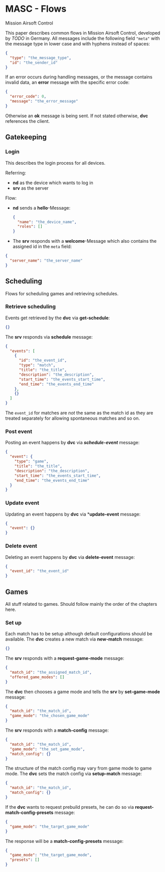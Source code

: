 # MASC - Flows

Mission Airsoft Control

This paper describes common flows in Mission Airsoft Control, developed by _TODO_ in Germany.
All messages include the following field ```"meta"``` with the message type in lower case and with hyphens instead of spaces:
```json
{
  "type": "the_message_type",
  "id": "the_sender_id"
}
```
If an error occurs during handling messages, or the message contains invalid data, an **error** message with the specific error code:
```json
{
  "error_code": 0,
  "message": "the_error_message"
}
``` 
Otherwise an **ok** message is being sent.
If not stated otherwise, **dvc** references the client.

## Gatekeeping
### Login

This describes the login process for all devices.

Referring:

- **nd** as the device which wants to log in
- **srv** as the server

Flow:

- **nd** sends a **hello**-Message:

  ```json
  {
    "name": "the_device_name",
    "roles": []
  }
  ```
- The **srv** responds with a **welcome**-Message which also contains the assigned id in the ```meta``` field:
```json
{
  "server_name": "the_server_name"
}
```

## Scheduling
Flows for scheduling games and retrieving schedules.
### Retrieve scheduling
Events get retrieved by the **dvc** via **get-schedule**:
```json
{}
```
The **srv** responds via **schedule** message:
```json
{
  "events": [
    {
      "id": "the_event_id",
      "type": "match",
      "title": "the_title",
      "description": "the_description",
      "start_time": "the_events_start_time",
      "end_time": "the_events_end_time"
    },
    {}
  ]
}
```
The ```event_id``` for matches are _not_ the same as the match id as they are treated separately for allowing spontaneous matches and so on.
### Post event
Posting an event happens by **dvc** via ***schedule-event*** message:
```json
{
  "event": {
    "type": "game",
    "title": "the_title",
    "description": "the_description",
    "start_time": "the_events_start_time",
    "end_time": "the_events_end_time"
  }
}
```
### Update event
Updating an event happens by **dvc** via ***update-event** message:
```json
{
  "event": {}
}
```
### Delete event
Deleting an event happens by **dvc** via **delete-event** message:
```json
{
  "event_id": "the_event_id"
}
```
## Games
All stuff related to games. Should follow mainly the order of the chapters here.
### Set up
Each match has to be setup although default configurations should be available.
The **dvc** creates a new match via **new-match** message:
```json
{}
```
The **srv** responds with a **request-game-mode** message:
```json
{
  "match_id": "the_assigned_match_id",
  "offered_game_modes": []
}
```
The **dvc** then chooses a game mode and tells the **srv** by **set-game-mode** message:
```json
{
  "match_id": "the_match_id",
  "game_mode": "the_chosen_game_mode"
}
```
The **srv** responds with a **match-config** message:
```json
{
  "match_id": "the_match_id",
  "game_mode": "the_set_game_mode",
  "match_config": {}
}
```
The structure of the match config may vary from game mode to game mode.
The **dvc** sets the match config via **setup-match** message:
```json
{
  "match_id": "the_match_id",
  "match_config": {}
}
```
If the **dvc** wants to request prebuild presets, he can do so via **request-match-config-presets** message:
```json
{
  "game_mode": "the_target_game_mode"
}
```
The response will be a **match-config-presets** message:
```json
{
  "game_mode": "the_target_game_mode",
  "presets": []
}
```